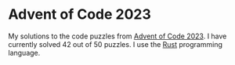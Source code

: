 # Advent of Code 2023

My solutions to the code puzzles from [Advent of Code 2023](https://adventofcode.com/2023). I have currently solved 42 out of 50 puzzles. I use the [Rust](https://www.rust-lang.org/) programming language.

